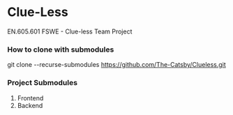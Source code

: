 # Clue-Less
EN.605.601 FSWE - Clue-less Team Project

### How to clone with submodules
git clone --recurse-submodules https://github.com/The-Catsby/Clueless.git

### Project Submodules
1. Frontend
2. Backend


  
